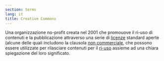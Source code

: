 ```yaml
---
section: terms
lang: it
title: Creative Commons
---
```



Una organizzazione no-profit creata nel 2001 che promouove il ri-uso di contenuti e la pubblicazione attraverso una serie di [licenze](/glossary/it/licence/) standard aperte (alcune delle quali includono la clausola [non commerciale](/glossary/it/non-commercial), che possono essere utilizzate per rilasciare contenuti per il [ri-uso](/glossary/it/re-use/) assieme ad una chiara spiegazione del loro significato.
